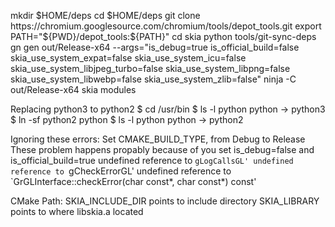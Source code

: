 mkdir $HOME/deps
cd $HOME/deps
git clone https://chromium.googlesource.com/chromium/tools/depot_tools.git
export PATH="${PWD}/depot_tools:${PATH}"
cd skia
python tools/git-sync-deps
gn gen out/Release-x64 --args="is_debug=true is_official_build=false skia_use_system_expat=false skia_use_system_icu=false skia_use_system_libjpeg_turbo=false skia_use_system_libpng=false skia_use_system_libwebp=false skia_use_system_zlib=false"
ninja -C out/Release-x64 skia modules


Replacing python3 to python2
$ cd /usr/bin
$ ls -l python
    python -> python3
$ ln -sf python2 python
$ ls -l python
    python -> python2


Ignoring these errors: Set CMAKE_BUILD_TYPE, from Debug to Release
These problem happens propably because of you set is_debug=false and is_official_build=true
undefined reference to `gLogCallsGL'
undefined reference to `gCheckErrorGL'
undefined reference to `GrGLInterface::checkError(char const*, char const*) const'


CMake Path:
SKIA_INCLUDE_DIR points to include directory
SKIA_LIBRARY points to where libskia.a located